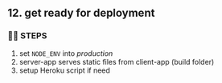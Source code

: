## 12. get ready for deployment
### 🦶🏻 STEPS
1. set `NODE_ENV` into *production*
2. server-app serves static files from client-app (build folder)
3. setup Heroku script if need
